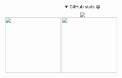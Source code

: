 <div align="center">
  <details open>
    <summary style="margin-bottom:10px;">GitHub stats 😁</summary>
    <a href="https://github-readme-streak-stats.herokuapp.com/?user=viniciuscmnz&theme=monokai-metallian&hide_border=true"><img src="https://github-readme-streak-stats.herokuapp.com/?user=viniciuscmnz&theme=monokai-metallian&hide_border=true"/></a>
    <div style="display:flex; justify-content: space-between">
      <a href="https://github.com/viniciuscmnz">
      <img height="180cm" src="https://github-readme-stats.vercel.app/api?username=viniciuscmnz&show_icons=true&theme=radical&count_private=true&show_icons=true&include_all_commits=true">
      <img height="180cm" src="https://github-readme-stats.vercel.app/api/top-langs/?username=viniciuscmnz&layout=compact&langs_count=10&theme=radical&include_all_commits=true&count_private=true">
    </div>
  </details>
</div>

